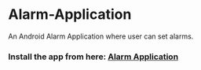 # Alarm-Application
An Android Alarm Application where user can set alarms.
### Install the app from here:  [Alarm Application](https://drive.google.com/file/d/1OO8sAcCE4kYRIs2msPm4_gHpOmYaV3Sl/view?usp=share_link)

